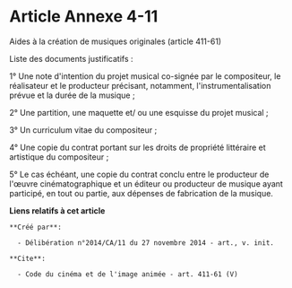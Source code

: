 # Article Annexe 4-11

Aides à la création de musiques originales (article 411-61) 

Liste des documents justificatifs : 

1° Une note d'intention du projet musical co-signée par le compositeur, le réalisateur et le producteur précisant, notamment,
l'instrumentalisation prévue et la durée de la musique ; 

2° Une partition, une maquette et/ ou une esquisse du projet musical ; 

3° Un curriculum vitae du compositeur ; 

4° Une copie du contrat portant sur les droits de propriété littéraire et artistique du compositeur ; 

5° Le cas échéant, une copie du contrat conclu entre le producteur de l'œuvre cinématographique et un éditeur ou producteur
de musique ayant participé, en tout ou partie, aux dépenses de fabrication de la musique.

**Liens relatifs à cet article**

	**Créé par**:

	  - Délibération n°2014/CA/11 du 27 novembre 2014 - art., v. init.

	**Cite**:

	  - Code du cinéma et de l'image animée - art. 411-61 (V)
